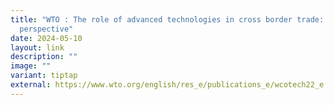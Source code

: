 ```yaml
---
title: "WTO : The role of advanced technologies in cross border trade: A customs
  perspective"
date: 2024-05-10
layout: link
description: ""
image: ""
variant: tiptap
external: https://www.wto.org/english/res_e/publications_e/wcotech22_e.htm
---
```

